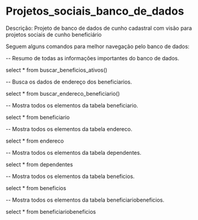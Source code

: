 # Projetos_sociais_banco_de_dados
Descrição: Projeto de banco de dados de cunho cadastral com visão para projetos sociais de cunho beneficiário


Seguem alguns comandos para melhor navegação pelo banco de dados:

-- Resumo de todas as informações importantes do banco de dados.

select * from buscar_beneficios_ativos()

-- Busca os dados de endereço dos beneficiarios.

select * from buscar_endereco_beneficiario()

-- Mostra todos os elementos da tabela beneficiario.

  select * from beneficiario

-- Mostra todos os elementos da tabela endereco.
  
  select * from endereco

-- Mostra todos os elementos da tabela dependentes.
  
  select * from dependentes

-- Mostra todos os elementos da tabela beneficios.
  
  select * from beneficios

-- Mostra todos os elementos da tabela beneficiariobeneficios.
  
  select * from beneficiariobeneficios

